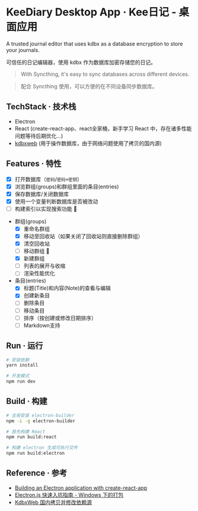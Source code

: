 # KeeDiary Desktop App · Kee日记 - 桌面应用

A trusted journal editor that uses kdbx as a database encryption to store your journals.

可信任的日记编辑器，使用 kdbx 作为数据库加密存储您的日记。

> With Syncthing, it's easy to sync databases across different devices.

> 配合 Syncthing 使用，可以方便的在不同设备同步数据库。

## TechStack · 技术栈

- Electron
- React (create-react-app、react全家桶，新手学习 React 中，存在诸多性能问题等待后期优化...)
- [kdbxweb](https://github.com/keeweb/kdbxweb) (用于操作数据库，由于网络问题使用了拷贝的国内源)

## Features · 特性

- [X] 打开数据库（`密码`/`密码+密钥`）
- [X] 浏览群组(groups)和群组里面的条目(entries)
- [X] 保存数据库/关闭数据库
- [X] 使用一个变量判断数据库是否被改动
- [ ] 构建索引以实现搜索功能 🚨
- 群组(groups)
    - [X] 重命名群组
    - [X] 移动至回收站（如果关闭了回收站则直接删除群组）
    - [X] 清空回收站
    - [ ] 移动群组 🚨
    - [X] 新建群组
    - [ ] 列表的展开与收缩
    - [ ] 渲染性能优化
- 条目(entries)
    - [X] 标题(Title)和内容(Note)的查看与编辑
    - [X] 创建新条目
    - [ ] 删除条目
    - [ ] 移动条目
    - [ ] 排序（按创建或修改日期排序）
    - [ ] Markdown支持

## Run · 运行

```sh
# 安装依赖
yarn install

# 开发模式 
npm run dev
```

## Build · 构建

```sh
# 全局安装 electron-builder
npm -i -g electron-builder

# 首先构建 React
npm run build:react

# 构建 electron 生成可执行文件
npm run build:electron
```

## Reference · 参考

- [Building an Electron application with create-react-app](https://www.freecodecamp.org/news/building-an-electron-application-with-create-react-app-97945861647c/)
- [Electron.js 快速入坑指南 - Windows 下的打包](https://canwdev.gitee.io/manual/setup-electronjs.html#windows-%E4%B8%8B%E7%9A%84%E6%89%93%E5%8C%85)
- [KdbxWeb 国内拷贝并修改依赖源](https://gitee.com/canwdev/kdbxweb)
